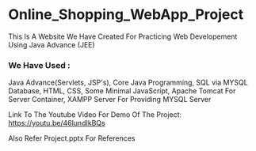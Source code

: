# Online_Shopping_WebApp_Project

This Is A Website We Have Created For Practicing Web Developement Using Java Advance (JEE) 
### We Have Used :
Java Advance(Servlets, JSP's), Core Java Programming, SQL via MYSQL Database,  HTML, CSS, Some Minimal JavaScript,
Apache Tomcat For Server Container, XAMPP Server For Providing MYSQL Server

Link To The Youtube Video For Demo Of The Project: https://youtu.be/46lundIkBQs

Also Refer Project.pptx For References

